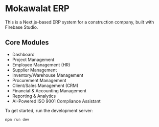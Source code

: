 # Mokawalat ERP

This is a Next.js-based ERP system for a construction company, built with Firebase Studio.

## Core Modules

- Dashboard
- Project Management
- Employee Management (HR)
- Supplier Management
- Inventory/Warehouse Management
- Procurement Management
- Client/Sales Management (CRM)
- Financial & Accounting Management
- Reporting & Analytics
- AI-Powered ISO 9001 Compliance Assistant

To get started, run the development server:

```bash
npm run dev
```
